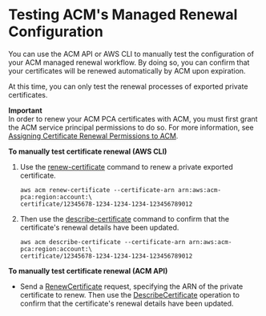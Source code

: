 # Testing ACM's Managed Renewal Configuration<a name="manual-renewal"></a>

You can use the ACM API or AWS CLI to manually test the configuration of your ACM managed renewal workflow\. By doing so, you can confirm that your certificates will be renewed automatically by ACM upon expiration\.

At this time, you can only test the renewal processes of exported private certificates\.

**Important**  
In order to renew your ACM PCA certificates with ACM, you must first grant the ACM service principal permissions to do so\. For more information, see [Assigning Certificate Renewal Permissions to ACM](https://docs.aws.amazon.com/acm-pca/latest/userguide/PcaPermissions.html)\.

**To manually test certificate renewal \(AWS CLI\)**

1. Use the [renew\-certificate](https://docs.aws.amazon.com/cli/latest/reference/acm/renew-certificate.html) command to renew a private exported certificate\.

   ```
   aws acm renew-certificate --certificate-arn arn:aws:acm-pca:region:account:\
   certificate/12345678-1234-1234-1234-123456789012
   ```

1. Then use the [describe\-certificate](https://docs.aws.amazon.com/cli/latest/reference/acm/describe-certificate.html) command to confirm that the certificate's renewal details have been updated\.

   ```
   aws acm describe-certificate --certificate-arn arn:aws:acm-pca:region:account:\
   certificate/12345678-1234-1234-1234-123456789012
   ```

**To manually test certificate renewal \(ACM API\)**
+ Send a [RenewCertificate](https://docs.aws.amazon.com/acm/latest/APIReference/API_RenewCertificate.html) request, specifying the ARN of the private certificate to renew\. Then use the [DescribeCertificate](https://docs.aws.amazon.com/acm/latest/APIReference/API_DescribeCertificate.html) operation to confirm that the certificate's renewal details have been updated\.